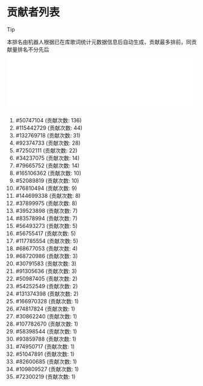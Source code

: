 # 贡献者列表

> [!TIP]
> 本排名由机器人根据已在库歌词统计元数据信息后自动生成，贡献最多排前，同贡献量排名不分先后

![贡献者头像画廊](./CONTRIBUTORS.svg)

1. #50747104 (贡献次数: 136)
2. #115442729 (贡献次数: 44)
3. #132769718 (贡献次数: 31)
4. #92374733 (贡献次数: 28)
5. #72502111 (贡献次数: 22)
6. #34237075 (贡献次数: 14)
7. #79665752 (贡献次数: 14)
8. #165106362 (贡献次数: 10)
9. #52089819 (贡献次数: 10)
10. #76810494 (贡献次数: 9)
11. #144699338 (贡献次数: 8)
12. #37899975 (贡献次数: 8)
13. #39523898 (贡献次数: 7)
14. #83578994 (贡献次数: 7)
15. #56493273 (贡献次数: 5)
16. #56755417 (贡献次数: 5)
17. #117785554 (贡献次数: 5)
18. #68677053 (贡献次数: 4)
19. #68720986 (贡献次数: 3)
20. #30791583 (贡献次数: 3)
21. #91305636 (贡献次数: 3)
22. #50987405 (贡献次数: 2)
23. #54252549 (贡献次数: 2)
24. #131374398 (贡献次数: 2)
25. #166970328 (贡献次数: 1)
26. #74817824 (贡献次数: 1)
27. #30862240 (贡献次数: 1)
28. #107782670 (贡献次数: 1)
29. #58398544 (贡献次数: 1)
30. #93859788 (贡献次数: 1)
31. #74950717 (贡献次数: 1)
32. #51047891 (贡献次数: 1)
33. #82600685 (贡献次数: 1)
34. #109809527 (贡献次数: 1)
35. #72300219 (贡献次数: 1)
